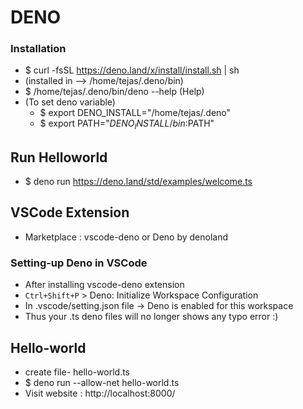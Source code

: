 # DENO

### Installation

- $ curl -fsSL https://deno.land/x/install/install.sh | sh
- (installed in --> /home/tejas/.deno/bin)
- $ /home/tejas/.deno/bin/deno --help (Help)
- (To set deno variable)
  - $ export DENO_INSTALL="/home/tejas/.deno"
  - $ export PATH="$DENO_INSTALL/bin:$PATH"

## Run Helloworld

- $ deno run https://deno.land/std/examples/welcome.ts

## VSCode Extension

- Marketplace : vscode-deno or Deno by denoland

### Setting-up Deno in VSCode

- After installing vscode-deno extension
- `Ctrl+Shift+P` > Deno: Initialize Workspace Configuration
- In .vscode/setting.json file -> Deno is enabled for this workspace
- Thus your .ts deno files will no longer shows any typo error :)

## Hello-world

- create file- hello-world.ts
- \$ deno run --allow-net hello-world.ts
- Visit website : http://localhost:8000/
